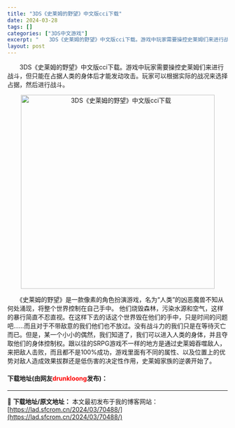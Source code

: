 ```yaml
---
title: "3DS《史莱姆的野望》中文版cci下载"
date: 2024-03-28
tags: []
categories: ["3DS中文游戏"]
excerpt: "　　3DS《史莱姆的野望》中文版cci下载。游戏中玩家需要操控史莱姆们来进行战斗，但只能在占据人类的身体后才能发动攻击。玩家可以根据实际的战况来选择占据，然后进行战斗。 　　《史莱姆的野望》是一款像素的角色扮演游戏，名为&ldquo;人类&rdquo;的凶恶魔兽不知从何处涌现，将整个世界控制在自己手&hellip;"
layout: post
---
```


 <p>　　3DS《史莱姆的野望》中文版cci下载。游戏中玩家需要操控史莱姆们来进行战斗，但只能在占据人类的身体后才能发动攻击。玩家可以根据实际的战况来选择占据，然后进行战斗。</p> <p align="center"><img align="" border="0" src="https://lad.sfcrom.cn/wp-content/uploads/2024/03/20240328_660549547e376.png" width="443" alt="3DS《史莱姆的野望》中文版cci下载" /></p> <p>　　《史莱姆的野望》是一款像素的角色扮演游戏，名为&ldquo;人类&rdquo;的凶恶魔兽不知从何处涌现，将整个世界控制在自己手中。 他们烧毁森林，污染水源和空气，这样的暴行简直不忍直视。在这样下去的话这个世界毁在他们的手中，只是时间的问题吧&hellip;&hellip;而且对于不带敌意的我们他们也不放过。没有战斗力的我们只是在等待灭亡而已。但是，某一个小小的偶然，我们知道了，我们可以进入人类的身体，并且夺取他们的身体控制权。跟以往的SRPG游戏不一样的地方是通过史莱姆吞噬敌人，来把敌人击败，而且都不是100%成功，游戏里面有不同的属性、以及位置上的优势对敌人造成效果拔群还是低伤害的决定性作用，史莱姆家族的逆袭开始了。</p> <p><h4>下载地址(由网友<font color="red">drunkloong</font>发布)：</h4></p> 

---
📖 **下载地址/原文地址：** 本文最初发布于我的博客网站：[https://lad.sfcrom.cn/2024/03/70488/](https://lad.sfcrom.cn/2024/03/70488/)

